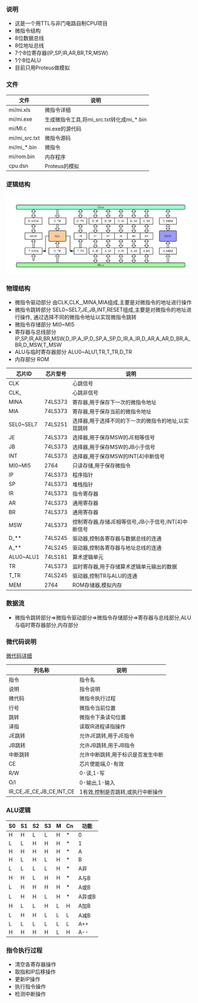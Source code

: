 ### 说明
- 这是一个用TTL与非门电路自制CPU项目
- 微指令结构
- 8位数据总线
- 8位地址总线
- 7个8位寄存器(IP,SP,IR,AR,BR,TR,MSW)
- 1个8位ALU
- 目前只用Proteus做模拟

### 文件
|文件|说明|
|----|----|
|mi/mi.xls|微指令详细|
|mi/mi.exe|生成微指令工具,将mi_src.txt转化成mi_*.bin|
|mi/MI.c|mi.exe的源代码|
|mi/mi_src.txt|微指令源码|
|mi/mi_*.bin|微指令|
|mi/rom.bin|内存程序|
|cpu.dsn|Proteus的模拟|

### 逻辑结构
![cmd-markdown-logo](https://github.com/xt9852/CPU/blob/master/doc/cpu.png)


### 物理结构
- 微指令驱动部分
    由CLK,CLK_,MINA,MIA组成,主要是对微指令的地址进行操作
- 微指令跳转部分
    SEL0~SEL7,JE,JB,INT,RESET组成,主要是对微指令的地址进行操作,
    通过选择不同的微指令地址以实现微指令跳转
- 微指令存储部分
    MI0~MI5
- 寄存器与总线部分
    IP,SP,IR,AR,BR,MSW,D_IP,A_IP,D_SP,A_SP,D_IR,A_IR,D_AR,A_AR,D_BR,A_BR,D_MSW,T_MSW
- ALU与临时寄存器部分
    ALU0~ALU1,TR,T_TR,D_TR
- 内存部分
    ROM

|芯片ID|芯片型号|说明|
|----|----|----|
|CLK||心跳信号|
|CLK_||心跳非信号|
|MINA|74LS373|寄存器,用于保存下一次的微指令地址|
|MIA|74LS373|寄存器,用于保存当前的微指令地址|
|SEL0~SEL7|74LS251|选择器,用于选择不同的下一次的微指令的地址,以实现跳转|
|JE|74LS373|选择器,用于保存MSW的JE相等信号|
|JB|74LS373|选择器,用于保存MSW的JB小于信号|
|INT|74LS373|选择器,用于保存MSW的INT[4]中断信号|
|MI0~MI5|2764|只读存储,用于保存微指令|
|IP|74LS373|程序指针|
|SP|74LS373|堆栈指针|
|IR|74LS373|指令寄存器|
|AR|74LS373|通用寄存器|
|BR|74LS373|通用寄存器|
|MSW|74LS373|控制寄存器,存储JE相等信号,JB小于信号,INT[4]中断信号|
|D_**|74LS245|驱动器,控制各寄存器与数据总线的连通|
|A_**|74LS245|驱动器,控制各寄存器与地址总线的连通|
|ALU0~ALU1|74LS181|算术逻辑单元|
|TR|74LS373|监时寄存器,用于存储算术逻辑单元输出的数据|
|T_TR|74LS245|驱动器,控制TR与ALU的连通|
|MEM|2764|ROM存储器,模拟内存|


### 数据流
- 微指令跳转部分=>微指令驱动部分=>微指令存储部分=>寄存器与总线部分,ALU与临时寄存器部分,内存部分

### 微代码说明
[微代码详细](https://github.com/xt9852/CPU/blob/master/doc/mi.xls)

|列名称|说明|
|----|----|
|指令|指令名|
|说明|指令说明|
|微代码|微指令执行过程|
|行号|微指令当前位置|
|跳转|微指令下条读句位置|
|译指|读取IR进程译指操作|
|JE跳转|允许JE跳转,用于JE指令|
|JB跳转|允许JB跳转,用于JB指令|
|中断跳转|允许中断跳转,用于标识是否发生中断|
|CE|芯片使能端,0-有效|
|R/W|0-读,1-写|
|O/I|0-输出,1-输入|
|IR_CE,JE_CE,JB_CE,INT_CE|1有效,控制是否跳转,或执行中断操作|

### ALU逻辑
|S0|S1|S2|S3|M|Cn|功能|
|----|----|----|----|----|----|----|
|H|H|L|L|H|*|0|
|L|L|H|H|H|*|1|
|H|H|H|H|H|*|A|
|H|L|H|L|H|*|B|
|L|L|L|L|H|*|A非|
|H|H|L|H|H|*|A与B|
|L|H|H|H|H|*|A或B|
|L|H|H|L|H|*|A异或B|
|H|L|L|H|L|H|A加B|
|L|H|H|L|L|L|A减B|
|L|L|L|L|L|L|A++|
|H|H|H|H|L|H|A--|

### 指令执行过程
- 清空各寄存器操作
- 取指和IP后移操作
- 更新IP操作
- 执行指令操作
- 检测中断操作
